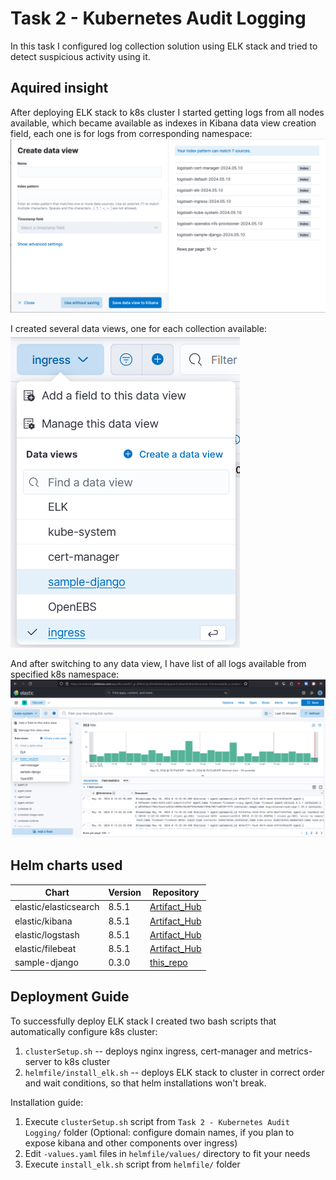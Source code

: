 # Task 2 - Kubernetes Audit Logging

In this task I configured log collection solution using ELK stack and tried to detect suspicious activity using it.

## Aquired insight

After deploying ELK stack to k8s cluster I started getting logs from all nodes available, which became available as indexes in Kibana data view creation field, each one is for logs from corresponding namespace:
![alt text](/Week%208/Task%202%20-%20Kubernetes%20Audit%20Logging/images/logIndexes.png)

I created several data views, one for each collection available:
![alt text](/Week%208/Task%202%20-%20Kubernetes%20Audit%20Logging/images/dataViews.png)

And after switching to any data view, I have list of all logs available from specified k8s namespace:
![alt text](/Week%208/Task%202%20-%20Kubernetes%20Audit%20Logging/images/logsInKibana.png)

## Helm charts used

| Chart | Version | Repository |
|-------|---------|------------|
| elastic/elasticsearch | 8.5.1 | [Artifact_Hub](https://artifacthub.io/packages/helm/elastic/elasticsearch) |
| elastic/kibana | 8.5.1 | [Artifact_Hub](https://artifacthub.io/packages/helm/elastic/kibana) |
| elastic/logstash | 8.5.1 | [Artifact_Hub](https://artifacthub.io/packages/helm/elastic/logstash) |
| elastic/filebeat | 8.5.1 | [Artifact_Hub](https://artifacthub.io/packages/helm/elastic/filebeat) |
| sample-django | 0.3.0 | [this_repo](/Week%208/Task%201%20-%20k8s%20Security%20Enhacement/sample-django-secure/) |

## Deployment Guide

To successfully deploy ELK stack I created two bash scripts that automatically configure k8s cluster:
1. `clusterSetup.sh` -- deploys nginx ingress, cert-manager and metrics-server to k8s cluster
2. `helmfile/install_elk.sh` -- deploys ELK stack to cluster in correct order and wait conditions, so that helm installations won't break.

Installation guide:
1. Execute `clusterSetup.sh` script from `Task 2 - Kubernetes Audit Logging/` folder
    (Optional: configure domain names, if you plan to expose kibana and other components over ingress)
2. Edit `-values.yaml` files in `helmfile/values/` directory to fit your needs
3. Execute `install_elk.sh` script from `helmfile/` folder